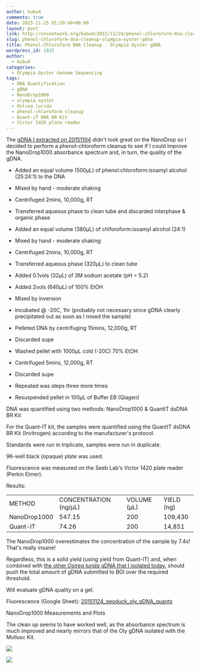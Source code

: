 ```yaml
---
author: kubu4
comments: true
date: 2015-11-25 01:59:49+00:00
layout: post
link: http://onsnetwork.org/kubu4/2015/11/24/phenol-chloroform-dna-cleanup-olympia-oyster-gdna/
slug: phenol-chloroform-dna-cleanup-olympia-oyster-gdna
title: Phenol-Chloroform DNA Cleanup - Olympia Oyster gDNA
wordpress_id: 1815
author:
  - kubu4
categories:
  - Olympia Oyster Genome Sequencing
tags:
  - DNA Quantification
  - gDNA
  - NanoDrop1000
  - olympia oyster
  - Ostrea lurida
  - phenol-chloroform cleanup
  - Quant-iT DNA BR Kit
  - Victor 1420 plate reader
---
```


The [gDNA I extracted on 20151104](http://onsnetwork.org/kubu4/2015/11/04/dna-quantification-quality-assessment-geoduck-oly-gdna/) didn't look great on the NanoDrop so I decided to perform a phenol-chloroform cleanup to see if I could improve the NanoDrop1000 absorbance spectrum and, in turn, the quality of the gDNA.




    
  * Added an equal volume (500μL) of phenol:chloroform:isoamyl alcohol (25:24:1) to the DNA

    
  * Mixed by hand - moderate shaking

    
  * Centrifuged 2mins, 10,000g, RT

    
  * Transferred aqueous phase to clean tube and discarded interphase & organic phase

    
  * Added an equal volume (380μL) of chlforoform:isoamyl alcohol (24:1)

    
  * Mixed by hand - moderate shaking

    
  * Centrifuged 2mins, 10,000g, RT

    
  * Transferred aqueous phase (320μL) to clean tube

    
  * Added 0.1vols (32μL) of 3M sodium acetate (pH = 5.2)

    
  * Added 2vols (640μL) of 100% EtOH

    
  * Mixed by inversion

    
  * Incubated @ -20C, 1hr (probably not necessary since gDNA clearly precipitated out as soon as I mixed the sample)

    
  * Pelleted DNA by centrifuging 15mins, 12,000g, RT

    
  * Discarded supe

    
  * Washed pellet with 1000μL cold (-20C) 70% EtOH

    
  * Centrifuged 5mins, 12,000g, RT

    
  * Discarded supe

    
  * Repeated was steps three more times

    
  * Resuspended pellet in 100μL of Buffer EB (Qiagen)



DNA was quantified using two methods: NanoDrop1000 & QuantIT dsDNA BR Kit

For the Quant-IT kit, the samples were quantified using the QuantIT dsDNA BR Kit (Invitrogen) according to the manufacturer's protocol.

Standards were run in triplicate, samples were run in duplicate.

96-well black (opaque) plate was used.

Fluorescence was measured on the Seeb Lab's Victor 1420 plate reader (Perkin Elmer).

Results:



<table >
<tbody >
<tr >

<td >METHOD
</td>

<td >CONCENTRATION (ng/μL)
</td>

<td >VOLUME (μL)
</td>

<td >YIELD (ng)
</td>
</tr>
<tr >

<td >NanoDrop1000
</td>

<td >547.15
</td>

<td >200
</td>

<td >109,430
</td>
</tr>
<tr >

<td >Quant-IT
</td>

<td >74.26
</td>

<td >200
</td>

<td >14,851
</td>
</tr>
</tbody>
</table>



The NanoDrop1000 overestimates the concentration of the sample by 7.4x! That's really insane!

Regardless, this is a solid yield (using yield from Quant-IT) and, when combined with [the other _Ostrea lurida_ gDNA that I isolated today](http://onsnetwork.org/kubu4/2015/11/24/dna-isolation-olympia-oyster-outer-mantle-gdna/), should push the total amount of gDNA submitted to BGI over the required threshold.

Will evaluate gDNA quality on a gel.

Fluorescence (Google Sheet): [20151124_geoduck_oly_gDNA_quants](https://docs.google.com/spreadsheets/d/167If9r5fDNJb6xenUo-bKy52794_O1LgN1twKAOmElw/edit?usp=sharing)



NanoDrop1000 Measurements and Plots

The clean up seems to have worked well, as the absorbance spectrum is much improved and nearly mirrors that of the Oly gDNA isolated with the Mollusc Kit.

[![](http://eagle.fish.washington.edu/Arabidopsis/20151124_gDNA_geoduck_oly_ODs.JPG)](http://eagle.fish.washington.edu/Arabidopsis/20151124_gDNA_geoduck_oly_ODs.JPG)

[![](http://eagle.fish.washington.edu/Arabidopsis/20151124_gDNA_geoduck_oly_plots.JPG)](http://eagle.fish.washington.edu/Arabidopsis/20151124_gDNA_geoduck_oly_plots.JPG)
